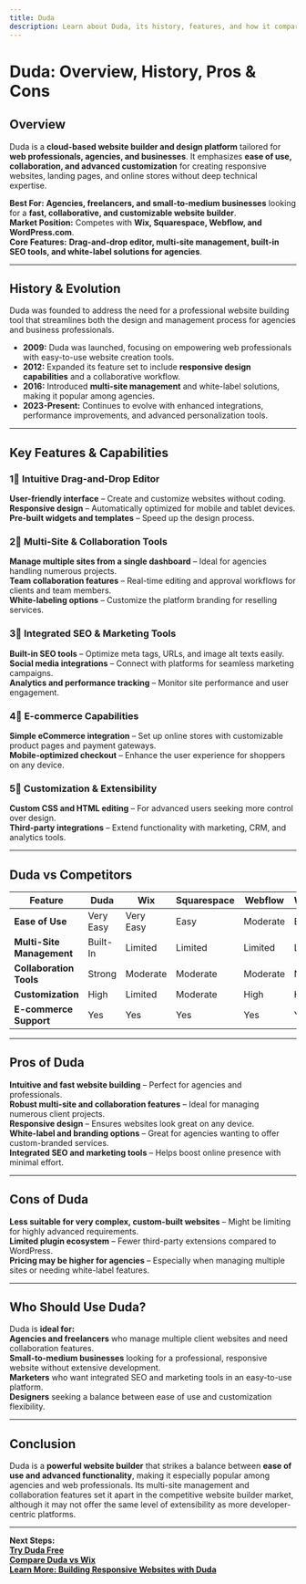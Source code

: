 ```yaml
---
title: Duda  
description: Learn about Duda, its history, features, and how it compares to other website builders.
---
```


# **Duda: Overview, History, Pros & Cons**

## **Overview**  
Duda is a **cloud-based website builder and design platform** tailored for **web professionals, agencies, and businesses**. It emphasizes **ease of use, collaboration, and advanced customization** for creating responsive websites, landing pages, and online stores without deep technical expertise.

 **Best For:** **Agencies, freelancers, and small-to-medium businesses** looking for a **fast, collaborative, and customizable website builder**.  
 **Market Position:** Competes with **Wix, Squarespace, Webflow, and WordPress.com**.  
 **Core Features:** **Drag-and-drop editor, multi-site management, built-in SEO tools, and white-label solutions for agencies**.

---

## **History & Evolution**  
Duda was founded to address the need for a professional website building tool that streamlines both the design and management process for agencies and business professionals.

- **2009:** Duda was launched, focusing on empowering web professionals with easy-to-use website creation tools.
- **2012:** Expanded its feature set to include **responsive design capabilities** and a collaborative workflow.
- **2016:** Introduced **multi-site management** and white-label solutions, making it popular among agencies.
- **2023-Present:** Continues to evolve with enhanced integrations, performance improvements, and advanced personalization tools.

---

## **Key Features & Capabilities**

### **1⃣ Intuitive Drag-and-Drop Editor**  
 **User-friendly interface** – Create and customize websites without coding.  
 **Responsive design** – Automatically optimized for mobile and tablet devices.  
 **Pre-built widgets and templates** – Speed up the design process.

### **2⃣ Multi-Site & Collaboration Tools**  
 **Manage multiple sites from a single dashboard** – Ideal for agencies handling numerous projects.  
 **Team collaboration features** – Real-time editing and approval workflows for clients and team members.  
 **White-labeling options** – Customize the platform branding for reselling services.

### **3⃣ Integrated SEO & Marketing Tools**  
 **Built-in SEO tools** – Optimize meta tags, URLs, and image alt texts easily.  
 **Social media integrations** – Connect with platforms for seamless marketing campaigns.  
 **Analytics and performance tracking** – Monitor site performance and user engagement.

### **4⃣ E-commerce Capabilities**  
 **Simple eCommerce integration** – Set up online stores with customizable product pages and payment gateways.  
 **Mobile-optimized checkout** – Enhance the user experience for shoppers on any device.

### **5⃣ Customization & Extensibility**  
 **Custom CSS and HTML editing** – For advanced users seeking more control over design.  
 **Third-party integrations** – Extend functionality with marketing, CRM, and analytics tools.

---

## **Duda vs Competitors**

| Feature                   | Duda            | Wix              | Squarespace    | Webflow        | WordPress.com |
|---------------------------|-----------------|------------------|----------------|----------------|---------------|
| **Ease of Use**           |  Very Easy    |  Very Easy     |  Easy        |  Moderate    |  Easy       |
| **Multi-Site Management** |  Built-In     |  Limited       |  Limited     |  Limited     |  Limited    |
| **Collaboration Tools**   |  Strong       |  Moderate      |  Moderate    |  Moderate    |  None      |
| **Customization**         |  High         |  Limited       |  Moderate    |  High       |  High       |
| **E-commerce Support**    |  Yes          |  Yes          |  Yes         |  Yes         |  Yes       |

---

## **Pros of Duda**  
 **Intuitive and fast website building** – Perfect for agencies and professionals.  
 **Robust multi-site and collaboration features** – Ideal for managing numerous client projects.  
 **Responsive design** – Ensures websites look great on any device.  
 **White-label and branding options** – Great for agencies wanting to offer custom-branded services.  
 **Integrated SEO and marketing tools** – Helps boost online presence with minimal effort.

---

## **Cons of Duda**  
 **Less suitable for very complex, custom-built websites** – Might be limiting for highly advanced requirements.  
 **Limited plugin ecosystem** – Fewer third-party extensions compared to WordPress.  
 **Pricing may be higher for agencies** – Especially when managing multiple sites or needing white-label features.

---

## **Who Should Use Duda?**  
Duda is **ideal for:**  
 **Agencies and freelancers** who manage multiple client websites and need collaboration features.  
 **Small-to-medium businesses** looking for a professional, responsive website without extensive development.  
 **Marketers** who want integrated SEO and marketing tools in an easy-to-use platform.  
 **Designers** seeking a balance between ease of use and customization flexibility.

---

## **Conclusion**  
Duda is a **powerful website builder** that strikes a balance between **ease of use and advanced functionality**, making it especially popular among agencies and web professionals. Its multi-site management and collaboration features set it apart in the competitive website builder market, although it may not offer the same level of extensibility as more developer-centric platforms.

---

 **Next Steps:**  
 **[Try Duda Free](https://www.duda.co/)**  
 **[Compare Duda vs Wix](#)**  
 **[Learn More: Building Responsive Websites with Duda](#)**
